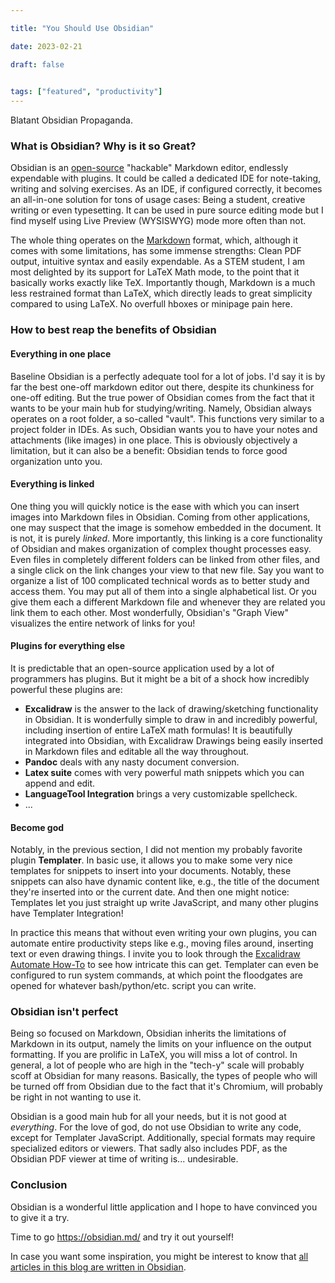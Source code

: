 ```yaml
---

title: "You Should Use Obsidian"

date: 2023-02-21

draft: false

  
tags: ["featured", "productivity"]
---
```

Blatant Obsidian Propaganda.


### What is Obsidian? Why is it so Great?
Obsidian is an [open-source](https://github.com/obsidianmd) "hackable" Markdown editor, endlessly expendable with plugins. It could be called a dedicated IDE for note-taking, writing and solving exercises. As an IDE, if configured correctly, it becomes an all-in-one solution for tons of usage cases: Being a student, creative writing or even typesetting. It can be used in pure source editing mode but I find myself using Live Preview (WYSISWYG) mode more often than not.

The whole thing operates on the [Markdown](https://en.wikipedia.org/wiki/Markdown) format, which, although it comes with some limitations, has some immense strengths: Clean PDF output, intuitive syntax and easily expendable. As a STEM student, I am most delighted by its support for LaTeX Math mode, to the point that it basically works exactly like TeX. Importantly though, Markdown is a much less restrained format than LaTeX, which directly leads to great simplicity compared to using LaTeX. No overfull hboxes or minipage pain here.


### How to best reap the benefits of Obsidian

#### Everything in one place
Baseline Obsidian is a perfectly adequate tool for a lot of jobs. I'd say it is by far the best one-off markdown editor out there, despite its chunkiness for one-off editing. But the true power of Obsidian comes from the fact that it wants to be your main hub for studying/writing. Namely, Obsidian always operates on a root folder, a so-called "vault". This functions very similar to a project folder in IDEs. As such, Obsidian wants you to have your notes and attachments (like images) in one place. This is obviously objectively a limitation, but it can also be a benefit: Obsidian tends to force good organization unto you.

#### Everything is linked
One thing you will quickly notice is the ease with which you can insert images into Markdown files in Obsidian. Coming from other applications, one may suspect that the image is somehow embedded in the document. It is not, it is purely *linked*. More importantly, this linking is a core functionality of Obsidian and makes organization of complex thought processes easy. Even files in completely different folders can be linked from other files, and a single click on the link changes your view to that new file. Say you want to organize a list of 100 complicated technical words as to better study and access them. You may put all of them into a single alphabetical list. Or you give them each a different Markdown file and whenever they are related you link them to each other. Most wonderfully, Obsidian's "Graph View" visualizes the entire network of links for you!

#### Plugins for everything else
It is predictable that an open-source application used by a lot of programmers has plugins. But it might be a bit of a shock how incredibly powerful these plugins are:
- **Excalidraw** is the answer to the lack of drawing/sketching functionality in Obsidian. It is wonderfully simple to draw in and incredibly powerful, including insertion of entire LaTeX math formulas! It is beautifully integrated into Obsidian, with Excalidraw Drawings being easily inserted in Markdown files and editable all the way throughout.
- **Pandoc** deals with any nasty document conversion.
- **Latex suite** comes with very powerful math snippets which you can append and edit.
- **LanguageTool Integration** brings a very customizable spellcheck.
- ...

#### Become god
Notably, in the previous section, I did not mention my probably favorite plugin **Templater**. In basic use, it allows you to make some very nice templates for snippets to insert into your documents. Notably, these snippets can also have dynamic content like, e.g., the title of the document they're inserted into or the current date. And then one might notice: Templates let you just straight up write JavaScript, and many other plugins have Templater Integration!

In practice this means that without even writing your own plugins, you can automate entire productivity steps like e.g., moving files around, inserting text or even drawing things. I invite you to look through the [Excalidraw Automate How-To](https://zsviczian.github.io/obsidian-excalidraw-plugin/) to see how intricate this can get. Templater can even be configured to run system commands, at which point the floodgates are opened for whatever bash/python/etc. script you can write.


### Obsidian isn't perfect 
Being so focused on Markdown, Obsidian inherits the limitations of Markdown in its output, namely the limits on your influence on the output formatting. If you are prolific in LaTeX, you will miss a lot of control. In general, a lot of people who are high in the "tech-y" scale will probably scoff at Obsidian for many reasons. Basically, the types of people who will be turned off from Obsidian due to the fact that it's Chromium, will probably be right in not wanting to use it.

Obsidian is a good main hub for all your needs, but it is not good at *everything*. For the love of god, do not use Obsidian to write any code, except for Templater JavaScript. Additionally, special formats may require specialized editors or viewers. That sadly also includes PDF, as the Obsidian PDF viewer at time of writing is... undesirable.

### Conclusion
Obsidian is a wonderful little application and I hope to have convinced you to give it a try.

Time to go https://obsidian.md/ and try it out yourself!


In case you want some inspiration, you might be interest to know that [all articles in this blog are written in Obsidian](https://chluebi.com/posts/howblogobsidianxhugo/).
